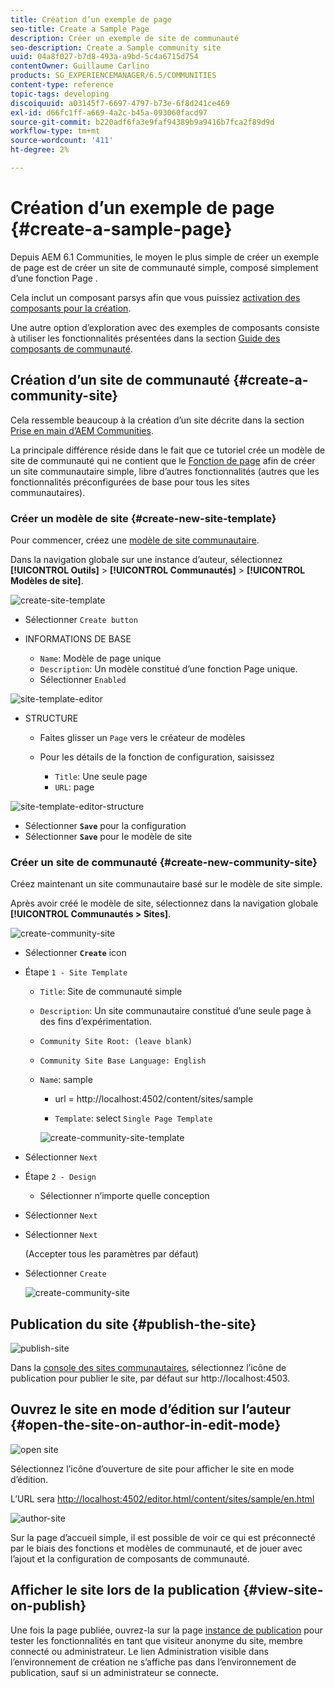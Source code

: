 ```yaml
---
title: Création d’un exemple de page
seo-title: Create a Sample Page
description: Créer un exemple de site de communauté
seo-description: Create a Sample community site
uuid: 04a8f027-b7d8-493a-a9bd-5c4a6715d754
contentOwner: Guillaume Carlino
products: SG_EXPERIENCEMANAGER/6.5/COMMUNITIES
content-type: reference
topic-tags: developing
discoiquuid: a03145f7-6697-4797-b73e-6f8d241ce469
exl-id: d66fc1ff-a669-4a2c-b45a-093060facd97
source-git-commit: b220adf6fa3e9faf94389b9a9416b7fca2f89d9d
workflow-type: tm+mt
source-wordcount: '411'
ht-degree: 2%

---
```


# Création d’un exemple de page {#create-a-sample-page}

Depuis AEM 6.1 Communities, le moyen le plus simple de créer un exemple de page est de créer un site de communauté simple, composé simplement d’une fonction Page .

Cela inclut un composant parsys afin que vous puissiez [activation des composants pour la création](basics.md#accessing-communities-components).

Une autre option d’exploration avec des exemples de composants consiste à utiliser les fonctionnalités présentées dans la section [Guide des composants de communauté](components-guide.md).

## Création d’un site de communauté {#create-a-community-site}

Cela ressemble beaucoup à la création d’un site décrite dans la section [Prise en main d’AEM Communities](getting-started.md).

La principale différence réside dans le fait que ce tutoriel crée un modèle de site de communauté qui ne contient que le [Fonction de page](functions.md#page-function) afin de créer un site communautaire simple, libre d’autres fonctionnalités (autres que les fonctionnalités préconfigurées de base pour tous les sites communautaires).

### Créer un modèle de site {#create-new-site-template}

Pour commencer, créez une [modèle de site communautaire](sites.md).

Dans la navigation globale sur une instance d’auteur, sélectionnez **[!UICONTROL Outils]** > **[!UICONTROL Communautés]** > **[!UICONTROL Modèles de site]**.

![create-site-template](assets/create-site-template1.png)

* Sélectionner `Create button`
* INFORMATIONS DE BASE

   * `Name`: Modèle de page unique
   * `Description`: Un modèle constitué d’une fonction Page unique.
   * Sélectionner `Enabled`

![site-template-editor](assets/site-template-editor.png)

* STRUCTURE

   * Faites glisser un `Page` vers le créateur de modèles
   * Pour les détails de la fonction de configuration, saisissez

      * `Title`: Une seule page
      * `URL`: page

![site-template-editor-structure](assets/site-template-editor1.png)

* Sélectionner **`Save`** pour la configuration
* Sélectionner **`Save`** pour le modèle de site

### Créer un site de communauté {#create-new-community-site}

Créez maintenant un site communautaire basé sur le modèle de site simple.

Après avoir créé le modèle de site, sélectionnez dans la navigation globale **[!UICONTROL Communautés > Sites]**.

![create-community-site](assets/create-community-site1.png)

* Sélectionner **`Create`** icon

* Étape `1 - Site Template`

   * `Title`: Site de communauté simple
   * `Description`: Un site communautaire constitué d’une seule page à des fins d’expérimentation.
   * `Community Site Root: (leave blank)`
   * `Community Site Base Language: English`
   * `Name`: sample

      * url = http://localhost:4502/content/sites/sample

      * `Template`: select `Single Page Template`

      ![create-community-site-template](assets/create-community-site-template.png)


* Sélectionner `Next`
* Étape `2 - Design`

   * Sélectionner n’importe quelle conception

* Sélectionner `Next`
* Sélectionner `Next`

   (Accepter tous les paramètres par défaut)

* Sélectionner `Create`

   ![create-community-site](assets/create-community-site.png)

## Publication du site {#publish-the-site}

![publish-site](assets/publish-site.png)

Dans la [console des sites communautaires](sites-console.md), sélectionnez l’icône de publication pour publier le site, par défaut sur http://localhost:4503.

## Ouvrez le site en mode d’édition sur l’auteur {#open-the-site-on-author-in-edit-mode}

![open site](assets/open-site.png)

Sélectionnez l’icône d’ouverture de site pour afficher le site en mode d’édition.

L’URL sera [http://localhost:4502/editor.html/content/sites/sample/en.html](http://localhost:4502/editor.html/content/sites/sample/en.html)

![author-site](assets/author-site.png)

Sur la page d’accueil simple, il est possible de voir ce qui est préconnecté par le biais des fonctions et modèles de communauté, et de jouer avec l’ajout et la configuration de composants de communauté.

## Afficher le site lors de la publication {#view-site-on-publish}

Une fois la page publiée, ouvrez-la sur la page [instance de publication](http://localhost:4503/content/sites/sample/en.html) pour tester les fonctionnalités en tant que visiteur anonyme du site, membre connecté ou administrateur. Le lien Administration visible dans l’environnement de création ne s’affiche pas dans l’environnement de publication, sauf si un administrateur se connecte.
